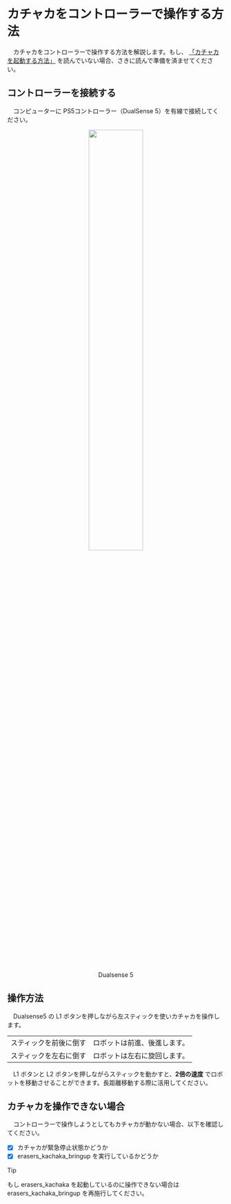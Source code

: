 # カチャカをコントローラーで操作する方法
　カチャカをコントローラーで操作する方法を解説します。もし、
[「カチャカを起動する方法」](/docs/howtobringup.md)
を読んでいない場合、さきに読んで準備を済ませてください。

## コントローラーを接続する
　コンピューターに PS5コントローラー（DualSense 5）を有線で接続してください。
<p align="center">
<img width=50% src="https://gmedia.playstation.com/is/image/SIEPDC/dualsense-controller-product-thumbnail-01-en-14sep21?$facebook$" /><br>
Dualsense 5
</p>

## 操作方法
　Dualsense5 の L1 ボタンを押しながら左スティックを使いカチャカを操作します。

|||
|:---:|:---|
|スティックを前後に倒す|ロボットは前進、後進します。|
|スティックを左右に倒す|ロボットは左右に旋回します。|

　L1 ボタンと L2 ボタンを押しながらスティックを動かすと、**2倍の速度** でロボットを移動させることができます。長距離移動する際に活用してください。

## カチャカを操作できない場合
　コントローラーで操作しようとしてもカチャカが動かない場合、以下を確認してください。

- [x] カチャカが緊急停止状態かどうか
- [x] erasers_kachaka_bringup を実行しているかどうか

> [!TIP]
> もし erasers_kachaka を起動しているのに操作できない場合は erasers_kachaka_bringup を再施行してください。

